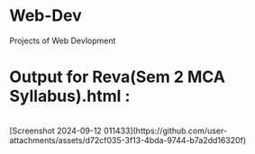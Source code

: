 # Web-Dev
 Projects of Web Devlopment<br>
# Output for Reva(Sem 2 MCA Syllabus).html  :
<br>
 [Screenshot 2024-09-12 011433](https://github.com/user-attachments/assets/d72cf035-3f13-4bda-9744-b7a2dd16320f)
